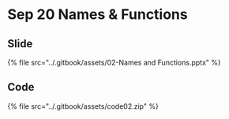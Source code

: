 # Sep 20 Names & Functions

## Slide

{% file src="../.gitbook/assets/02-Names and Functions.pptx" %}

## Code

{% file src="../.gitbook/assets/code02.zip" %}
